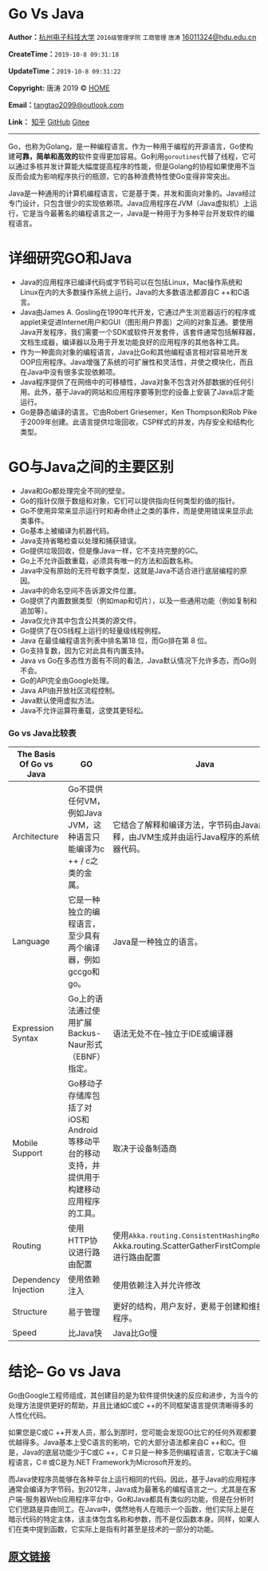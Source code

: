 # Go Vs Java



**Author：**[杭州电子科技大学](http://www.hdu.edu.cn/)  `2016级管理学院` `工商管理` `唐涛` [16011324@hdu.edu.cn](mailto:16011324@hdu.edu.cn)

**CreateTime：**`2019-10-8 09:31:18`

**UpdateTime：**`2019-10-8 09:31:22`

**Copyright:**  唐涛 2019 ©  [HOME](https://www.promiselee.cn/tao) 

**Email：**[tangtao2099@outlook.com](mailto:tangtao2099@outlook.com)

**Link：**  [知乎](https://www.zhihu.com/people/tang-tao-24-36/activities)  [GitHub](https://github.com/tangtaoshadow)  [Gitee](https://gitee.com/tangtao_2099)



---



Go，也称为Golang，是一种编程语言。作为一种用于编程的开源语言，Go使构建**可靠，简单和高效的**软件变得更加容易。Go利用`goroutines`代替了线程，它可以通过多核并发计算能大幅度提高程序的性能，但是Golang的协程如果使用不当反而会成为影响程序执行的瓶颈，它的各种浪费特性使Go变得非常突出。

Java是一种通用的计算机编程语言，它是基于类，并发和面向对象的。Java经过专门设计，只包含很少的实现依赖项。Java应用程序在JVM（Java虚拟机）上运行，它是当今最著名的编程语言之一，Java是一种用于为多种平台开发软件的编程语言。





# **详细研究GO和Java**



- Java的应用程序已编译代码或字节码可以在包括Linux，Mac操作系统和Linux在内的大多数操作系统上运行。Java的大多数语法都源自C ++和C语言。
- Java由James A. Gosling在1990年代开发，它通过产生浏览器运行的程序或applet来促进Internet用户和GUI（图形用户界面）之间的对象互通。要使用Java开发程序，我们需要一个SDK或软件开发套件，该套件通常包括解释器，文档生成器，编译器以及用于开发功能良好的应用程序的其他各种工具。
- 作为一种面向对象的编程语言，Java比Go和其他编程语言相对容易地开发OOP应用程序。Java增强了系统的可扩展性和灵活性，并使之模块化，而且在Java中没有很多实现依赖项。
- Java程序提供了在网络中的可移植性，Java对象不包含对外部数据的任何引用。此外，基于Java的网站和应用程序要等到您的设备上安装了Java后才能运行。
- Go是静态编译的语言。它由Robert Griesemer，Ken Thompson和Rob Pike于2009年创建。此语言提供垃圾回收，CSP样式的并发，内存安全和结构化类型。





 

# GO与Java之间的主要区别

- Java和Go都处理完全不同的壁垒。
- Go的指针仅限于数组和对象，它们可以提供指向任何类型的值的指针。
- Go不使用异常来显示运行时和寿命终止之类的事件，而是使用错误来显示此类事件。
- Go基本上被编译为机器代码。
- Java支持省略检查以处理和捕获错误。
- Go提供垃圾回收，但是像Java一样，它不支持完整的GC。
- Go上不允许函数重载，必须具有唯一的方法和函数名称。
- Java中没有原始的无符号数字类型，这就是Java不适合进行底层编程的原因。
- Java中的命名空间不告诉源文件位置。
- Go提供了内置数据类型（例如map和切片），以及一些通用功能（例如复制和追加等）。
- Java仅允许其中包含公共类的源文件。
- Go提供了在OS线程上运行的轻量级线程例程。
- Java 在最佳编程语言列表中排名第18 位，而Go排在第 8 位。
- Go支持复数，因为它对此具有内置支持。
- Java vs Go在多态性方面有不同的看法，Java默认情况下允许多态，而Go则不会。
- Go的API完全由Google处理。
- Java API由开放社区流程控制。
- Java默认使用虚拟方法。
- Java不允许运算符重载，这使其更轻松。



 

### Go vs Java比较表

| **The Basis Of**  Go vs Java | **GO**                                                       | **Java**                                                     |
| ---------------------------- | ------------------------------------------------------------ | ------------------------------------------------------------ |
| Architecture                 | Go不提供任何VM，例如Java JVM，这种语言只能编译为c ++ / c之类的金属。 | 它结合了解释和编译方法，字节码由Java虚拟机解释，由JVM生成并由运行Java程序的系统执行的机器代码。 |
| Language                     | 它是一种独立的编程语言，至少具有两个编译器，例如gccgo和go。  | Java是一种独立的语言。                                       |
| Expression Syntax            | Go上的语法通过使用扩展Backus-Naur形式（EBNF）指定。          | 语法无处不在–独立于IDE或编译器                               |
| Mobile Support               | Go移动子存储库包括了对iOS和Android等移动平台的移动支持，并提供用于构建移动应用程序的工具。 | 取决于设备制造商                                             |
| Routing                      | 使用HTTP协议进行路由配置                                     | 使用`Akka.routing.ConsistentHashingRouter`和Akka.routing.ScatterGatherFirstCompletedRouter进行路由配置 |
| Dependency Injection         | 使用依赖注入                                                 | 使用依赖注入并允许修改                                       |
| Structure                    | 易于管理                                                     | 更好的结构，用户友好，更易于创建和维护大型应用程序。         |
| Speed                        | 比Java快                                                     | Java比Go慢                                                   |







# 结论– Go vs Java

Go由Google工程师组成，其创建目的是为软件提供快速的反应和进步，为当今的处理方法提供更好的帮助，并且比诸如C或C ++的不同框架语言提供清晰得多的人性化代码。

如果您是C或C ++开发人员，那么到那时，您可能会发现GO比它的任何外观都要优越得多。Java基本上受C语言的影响，它的大部分语法都来自C ++和C。但是，Java的底层功能少于C或C ++，C＃只是一种多范例编程语言，它取决于C编程语言，C＃或C是为.NET Framework为Microsoft开发的。

而Java使程序员能够在各种平台上运行相同的代码。因此，基于Java的应用程序通常会编译为字节码，到2012年，Java成为最著名的编程语言之一。尤其是在客户端-服务器Web应用程序平台中，Go和Java都具有类似的功能，但是在分析时它们思路是异曲同工。在Java中，偶然地有人在暗示一个函数，他们实际上是在暗示代码的特定主体，该主体包含名称和参数，而不是仅函数本身。同样，如果人们在类中提到函数，它实际上是指有时甚至是技术的一部分的功能。





## [原文链接](https://github.com/taoshadow/public_knowledge-tao/blob/master/zhihu/Go-Vs-Java.md)

































